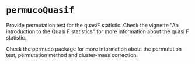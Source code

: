 # `permucoQuasif`

Provide permutation test for the quasiF statistic. Check the vignette "An introduction to the Quasi F statistics" for more information about the quasi F statistic.

Check the permuco package for more information about the permutation test, permutation method and cluster-mass correction.


